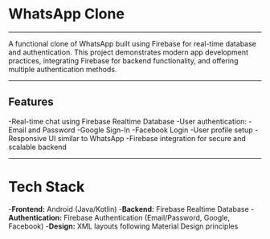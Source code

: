 # WhatsApp Clone
---

A functional clone of WhatsApp built using Firebase for real-time database and authentication. This project demonstrates modern app development practices, integrating Firebase for backend functionality, and offering multiple authentication methods.

---

## Features
-Real-time chat using Firebase Realtime Database
-User authentication:
-Email and Password
-Google Sign-In
-Facebook Login
-User profile setup
-Responsive UI similar to WhatsApp
-Firebase integration for secure and scalable backend

---
# Tech Stack

-**Frontend:** Android (Java/Kotlin)
-**Backend:** Firebase Realtime Database
-**Authentication:** Firebase Authentication (Email/Password, Google, Facebook)
-**Design:** XML layouts following Material Design principles

